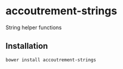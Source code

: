 accoutrement-strings
====================

String helper functions

## Installation

``bower install accoutrement-strings``
